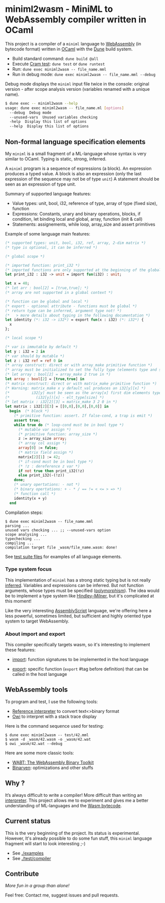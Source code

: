 # miniml2wasm - MiniML to WebAssembly compiler written in OCaml

This project is a compiler of a `miniml` language to [WebAssembly](https://webassembly.org) (in bytecode format)
written in [OCaml](https://ocaml.org) with the [Dune](https://dune.build) build system.

- Build standard command: `dune build @all`
- Execute [Cram test](https://dune.readthedocs.io/en/stable/tests.html): `dune test` or `dune runtest`
- Run: `dune exec miniml2wasm -- file_name.mml`
- Run in debug mode: `dune exec miniml2wasm -- file_name.mml --debug`

Debug mode displays the `miniml` input file twice in the console:
original version - after scope analysis version (variables renamed with a unique name).

```sh
$ dune exec -- miniml2wasm --help
usage: dune exec miniml2wasm -- file_name.ml [options]
  --debug  Debug mode
  --unused-vars  Unused variables checking
  -help  Display this list of options
  --help  Display this list of options
```

## Non-formal language specification elements

My `miniml` is a small fragment of a ML-language whose syntax is very similar to OCaml.
Typing is static, strong, inferred.

A `miniml` program is a sequence of expressions (a block).
An expression produces a typed value.
A block is also an expression (only the last expression of the sequence may not be of type `unit`)
A statement should be seen as an expression of type unit.

Summary of supported language features:

- Value types: unit, bool, i32, reference of type, array of type (fixed size), function
- Expressions: Constants, unary and binary operations, blocks, if condition, let binding local and global, array, function (init & call)
- Statements: assignements, while loop, array_size and assert primitives

Example of some language main features:

<!-- $MDX file=test/42.mml -->
```ml
(* supported types: unit, bool, i32, ref, array, 2-dim matrix *)
(* type is optional, it can be inferred *)

(* global scope *)

(* imported function: print_i32 *)
(* imported functions are only supported at the beginning of the global scope *)
let print_i32 : i32 -> unit = import fun(i32) : unit;

let x = 40;
(* let arr : bool[2] = [true,true]; *)
(* array are not supported in a global context *)

(* function can be global and local *)
(* export - optional attribute - functions must be global *)
(* return type can be inferred, argument type not! *)
(*   > more details about typing in the following documentation *)
let identity (*: i32 -> i32*) = export fun(x : i32) (*: i32*) {
  x
};

(* local scope *)

(* var is immutable by default *)
let y : i32 = 2 in
(* var should by mutable *)
let z : i32 ref = ref 0 in
(* array construct: direct or with array_make primitive function *)
(* array must be initialized to set the fully type (elements type and size) *)
(* let array : bool[2] = array_make 2 true in *)
let array : bool[2] = [true,true] in
(* matrix construct: direct or with matrix_make primitive function *)
(* Warning: matrix_make x y default_val produces an i32[y][x] *)
(*          i32[y] must be seen as the array[x] first dim elements type *)
(*            (i32[y])[x] - elt_type[size] *)
(* let matrix : i32[2][3] = matrix_make 3 2 0 in *)
let matrix : i32[2][3] = [[0,0],[0,0],[0,0]] in
  begin  (* block *)
    (* primitive function: assert. If false-cond, a trap is emit *)
    assert true;
    while true do (* loop-cond must be in bool type *)
      (* mutable var assign *)
      (* primitive function: array_size *)
      z := array_size array;
      (* array col assign *)
      array[0] := false;
      (* matrix field assign *)
      matrix[2][1] := 42;
      (* if-cond must be in bool type *)
      (* !z : dereference z var *)
      if not true then print_i32(!z)
      else print_i32(-(!z))
    done;
    (* unary opertations: - not *)
    (* binary opertations: + - * / == != < <= > => *)
    (* function call *)
    identity(x + y)
  end
```

Compilation steps:

```shell-session
$ dune exec miniml2wasm -- file_name.mml
parsing ...
unused vars checking ... ;; --unused-vars option
scope analysing ...
typechecking ...
compiling ...
compilation target file _wasm/file_name.wasm: done!
```

See [test suite files](https://github.com/epatrizio/miniml2wasm/tree/main/test/) for examples of all language elements.

### Type system focus

This implementation of `miniml` has a strong static typing but is not really [inferred](https://en.wikipedia.org/wiki/Type_inference).
Variables and expressions can be inferred. But not function arguments, whose types must be specified
([polymorphism](https://en.wikipedia.org/wiki/Parametric_polymorphism)). The idea would be to implement a type system like
[Hindley–Milner](https://en.wikipedia.org/wiki/Hindley%E2%80%93Milner_type_system), but it's complicated at this moment!

Like the very interesting [AssemblyScript](https://www.assemblyscript.org) language,
we're offering here a less powerful, sometimes limited, but sufficient and highly oriented type system to target WebAssembly.

### About import and export

This compiler specifically targets wasm, so it's interesting to implement these features:

- [import](https://webassembly.github.io/spec/core/binary/modules.html#binary-importsec):
function signatures to be implemented in the host language

- [export](https://webassembly.github.io/spec/core/binary/modules.html#binary-exportsec):
specific function (`export` #tag before definition) that can be called in the host language

## WebAssembly tools

To program and test, I use the following tools:

- [Reference interpreter](https://github.com/WebAssembly/spec/tree/main/interpreter) to convert text<>binary format
- [Owi](https://github.com/OCamlPro/owi) to interpret with a stack trace display

Here is the command sequence used for testing:

```shell-session
$ dune exec miniml2wasm -- test/42.mml
$ wasm -d _wasm/42.wasm -o _wasm/42.wat
$ owi _wasm/42.wat --debug
```

Here are some more classic tools:

- [WABT: The WebAssembly Binary Toolkit](https://github.com/WebAssembly/wabt)
- [Binaryen](https://github.com/WebAssembly/binaryen): optimizations and other stuffs

## Why ?

It’s always difficult to write a compiler! More difficult than writing an [interpreter](https://github.com/epatrizio/ola/).
This project allows me to experiment and gives me a better understanding of ML-languages
and the [Wasm bytecode](https://webassembly.github.io/spec/core/binary/index.html).

## Current status

This is the very beginning of the project. Its status is experimental.\
However, It's already possible to do some fun stuff, this `miniml` language fragment will start to look interesting ;-)

- See [./examples](https://github.com/epatrizio/miniml2wasm/tree/main/examples)
- See [./test/compiler](https://github.com/epatrizio/miniml2wasm/tree/main/test/compiler)

## Contribute

*More fun in a group than alone!*

Feel free: Contact me, suggest issues and pull requests.
